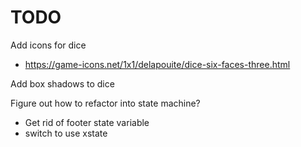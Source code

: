 # TODO

Add icons for dice
- https://game-icons.net/1x1/delapouite/dice-six-faces-three.html

Add box shadows to dice

Figure out how to refactor into state machine?
- Get rid of footer state variable
- switch to use xstate